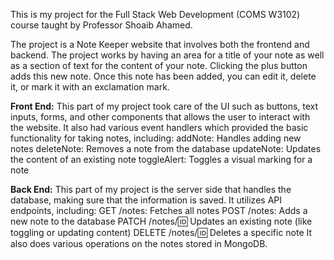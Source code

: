 This is my project for the Full Stack Web Development (COMS W3102) course taught by Professor Shoaib Ahamed.

The project is a Note Keeper website that involves both the frontend and backend. The project works by having an area for a title of your note as well as a section of text for the content of your note. Clicking the plus button adds this new note. Once this note has been added, you can edit it, delete it, or mark it with an exclamation mark.

**Front End:**
This part of my project took care of the UI such as buttons, text inputs, forms, and other components that allows the user to interact with the website. 
It also had various event handlers which provided the basic functionality for taking notes, including:
  addNote: Handles adding new notes
  deleteNote: Removes a note from the database
  updateNote: Updates the content of an existing note
  toggleAlert: Toggles a visual marking for a note

**Back End:**
This part of my project is the server side that handles the database, making sure that the information is saved.
It utilizes API endpoints, including:
  GET /notes: Fetches all notes
  POST /notes: Adds a new note to the database
  PATCH /notes/:id: Updates an existing note (like toggling or updating content)
  DELETE /notes/:id: Deletes a specific note
It also does various operations on the notes stored in MongoDB.
